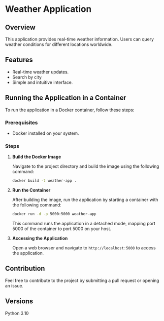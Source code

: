 # Weather Application

## Overview
This application provides real-time weather information. Users can query weather conditions for different locations worldwide.

## Features
- Real-time weather updates.
- Search by city
- Simple and intuitive interface.

## Running the Application in a Container

To run the application in a Docker container, follow these steps:

### Prerequisites
- Docker installed on your system.

### Steps
1. **Build the Docker Image**
   
   Navigate to the project directory and build the image using the following command:

    ```bash
    docker build -t weather-app .
    ```

2. **Run the Container**

    After building the image, run the application by starting a container with the following command:

    ```bash
    docker run -d -p 5000:5000 weather-app
    ```
    
    This command runs the application in a detached mode, mapping port 5000 of the container to port 5000 on your host.

3. **Accessing the Application**

    Open a web browser and navigate to `http://localhost:5000` to access the application.

## Contribution

Feel free to contribute to the project by submitting a pull request or opening an issue.

## Versions 

Python 3.10